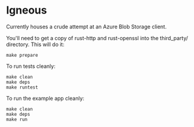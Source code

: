 Igneous
=======

Currently houses a crude attempt at an Azure Blob Storage client.


You'll need to get a copy of rust-http and rust-openssl into the third_party/ directory. This will do it:

```shell
make prepare
```


To run tests cleanly:

```shell
make clean
make deps
make runtest
```


To run the example app cleanly:

```shell
make clean
make deps
make run
```